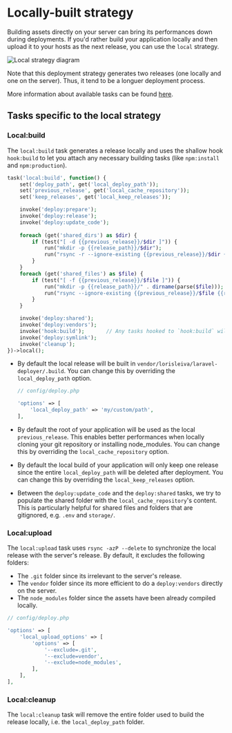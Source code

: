 # Locally-built strategy

Building assets directly on your server can bring its performances down during deployments. If you'd rather build your application locally and then upload it to your hosts as the next release, you can use the `local` strategy.

![Local strategy diagram](https://user-images.githubusercontent.com/3642397/38677820-a775c720-3e5f-11e8-8d75-f0f3db60b246.png)

Note that this deployment strategy generates two releases (one locally and one on the server). Thus, it tend to be a longuer deployment process.

More information about available tasks can be found [here](all-tasks.md).

## Tasks specific to the local strategy

### Local:build

The `local:build` task generates a release locally and uses the shallow hook `hook:build` to let you attach any necessary building tasks (like `npm:install` and `npm:production`).

```php
task('local:build', function() {
    set('deploy_path', get('local_deploy_path'));
    set('previous_release', get('local_cache_repository'));
    set('keep_releases', get('local_keep_releases'));

    invoke('deploy:prepare');
    invoke('deploy:release');
    invoke('deploy:update_code');
    
    foreach (get('shared_dirs') as $dir) {
        if (test("[ -d {{previous_release}}/$dir ]")) {
            run("mkdir -p {{release_path}}/$dir");
            run("rsync -r --ignore-existing {{previous_release}}/$dir {{release_path}}/" . dirname(parse($dir)));
        }
    }
    foreach (get('shared_files') as $file) {
        if (test("[ -f {{previous_release}}/$file ]")) {
            run("mkdir -p {{release_path}}/" . dirname(parse($file)));
            run("rsync --ignore-existing {{previous_release}}/$file {{release_path}}/$file");
        }
    }

    invoke('deploy:shared');
    invoke('deploy:vendors');
    invoke('hook:build');       // Any tasks hooked to `hook:build` will be called locally
    invoke('deploy:symlink');
    invoke('cleanup');
})->local();
```

* By default the local release will be built in `vendor/lorisleiva/laravel-deployer/.build`. You can change this by overriding the `local_deploy_path` option.

  ```php
  // config/deploy.php
  
  'options' => [
      'local_deploy_path' => 'my/custom/path',
  ],
  ```

* By default the root of your application will be used as the local `previous_release`. This enables better performances when locally cloning your git repository or installing node_modules. You can change this by overriding the `local_cache_repository` option.

* By default the local build of your application will only keep one release since the entire `local_deploy_path` will be deleted after deployment. You can change this by overriding the `local_keep_releases` option.

* Between the `deploy:update_code` and the `deploy:shared` tasks, we try to populate the shared folder with the `local_cache_repository`'s content. This is particularly helpful for shared files and folders that are gitignored, e.g. `.env` and `storage/`.

### Local:upload

The `local:upload` task uses `rsync -azP --delete` to synchronize the local release with the server's release. By default, it excludes the following folders:
* The `.git` folder since its irrelevant to the server's release.
* The `vendor` folder since its more efficient to do a `deploy:vendors` directly on the server.
* The `node_modules` folder since the assets have been already compiled locally.

```php
// config/deploy.php

'options' => [
    'local_upload_options' => [
        'options' => [ 
            '--exclude=.git',
            '--exclude=vendor',
            '--exclude=node_modules',
        ],
    ],
],
```

### Local:cleanup

The `local:cleanup` task will remove the entire folder used to build the release locally, i.e. the `local_deploy_path` folder.

